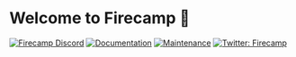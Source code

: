 # Welcome to Firecamp 👋

[![Firecamp Discord](https://badgen.net/discord/members/8hRaqhK)](https://discord.gg/8hRaqhK)
[![Documentation](https://img.shields.io/badge/documentation-yes-brightgreen.svg)](https://firecamp.io/docs)
[![Maintenance](https://img.shields.io/badge/Maintained%3F-yes-green.svg)](https://github.com/jhen0409/react-chrome-extension-boilerplate/graphs/commit-activity)
[![Twitter: Firecamp](https://img.shields.io/twitter/follow/firecamphq.svg?style=social)](https://twitter.com/firecamphq)